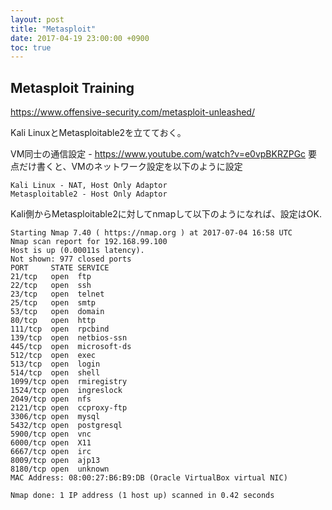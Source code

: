 ```yaml
---
layout: post
title: "Metasploit"
date: 2017-04-19 23:00:00 +0900
toc: true
---
```


## Metasploit Training
https://www.offensive-security.com/metasploit-unleashed/

Kali LinuxとMetasploitable2を立てておく。

VM同士の通信設定 - https://www.youtube.com/watch?v=e0vpBKRZPGc
要点だけ書くと、VMのネットワーク設定を以下のように設定
```
Kali Linux - NAT, Host Only Adaptor
Metasploitable2 - Host Only Adaptor
```

Kali側からMetasploitable2に対してnmapして以下のようになれば、設定はOK.
```
Starting Nmap 7.40 ( https://nmap.org ) at 2017-07-04 16:58 UTC
Nmap scan report for 192.168.99.100
Host is up (0.00011s latency).
Not shown: 977 closed ports
PORT     STATE SERVICE
21/tcp   open  ftp
22/tcp   open  ssh
23/tcp   open  telnet
25/tcp   open  smtp
53/tcp   open  domain
80/tcp   open  http
111/tcp  open  rpcbind
139/tcp  open  netbios-ssn
445/tcp  open  microsoft-ds
512/tcp  open  exec
513/tcp  open  login
514/tcp  open  shell
1099/tcp open  rmiregistry
1524/tcp open  ingreslock
2049/tcp open  nfs
2121/tcp open  ccproxy-ftp
3306/tcp open  mysql
5432/tcp open  postgresql
5900/tcp open  vnc
6000/tcp open  X11
6667/tcp open  irc
8009/tcp open  ajp13
8180/tcp open  unknown
MAC Address: 08:00:27:B6:B9:DB (Oracle VirtualBox virtual NIC)

Nmap done: 1 IP address (1 host up) scanned in 0.42 seconds
```
